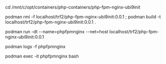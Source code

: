 
cd /mnt/c/opt/containers/php-containers/php-fpm-nginx-ubi9init


podman rmi -f localhost/trf2/php-fpm-nginx-ubi9init:0.0.1 ; podman build -t localhost/trf2/php-fpm-nginx-ubi9init:0.0.1 .


podman run -dt --name=phpfpmnginx --net=host localhost/trf2/php-fpm-nginx-ubi9init:0.0.1


podman logs -f phpfpmnginx


podman exec -it phpfpmnginx bash


